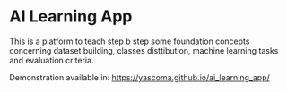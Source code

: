 # AI Learning App

This is a platform to teach step b step some foundation concepts concerning dataset building, classes disttibution, machine learning tasks and evaluation criteria.

Demonstration available in: https://yascoma.github.io/ai_learning_app/
